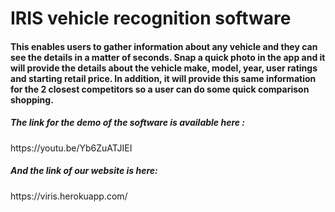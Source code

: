 <h1>IRIS vehicle recognition software</h1>

<h4>This enables users to gather information about any vehicle and they can see the details in a matter of seconds.
Snap a quick photo in the app and it will provide the details about the vehicle make, model,
year, user ratings and starting retail price. In addition, it will provide this same information for
the 2 closest competitors so a user can do some quick comparison shopping.</h4>

<h5>The link for the demo of the software is available here :</h5>
https://youtu.be/Yb6ZuATJIEI

<h5>And the link of our website is here: </h5>
https://viris.herokuapp.com/
